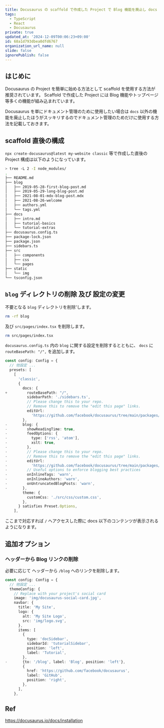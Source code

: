 ```yaml
---
title: Docusaurus の scaffold で作成した Project で Blog 機能を廃止し docs 機能のみ使用するように変更する
tags:
  - TypeScript
  - React
  - Docusaurus
private: true
updated_at: '2024-12-09T00:06:23+09:00'
id: 68a1d793dbea0dfd6767
organization_url_name: null
slide: false
ignorePublish: false
---
```


## はじめに

Docusaurus の Project を簡単に始める方法として scaffold を使用する方法が推奨されています。
Scaffold で作成した Project には Blog 機能やトップページ等多くの機能が組み込まれています。

Docusaurus を単にドキュメント管理のために使用したい場合は `docs` 以外の機能を廃止したほうがスッキリするのでドキュメント管理のためだけに使用する方法を記載しておきます。

## scaffold 直後の構成

`npx create-docusaurus@latest my-website classic` 等で作成した直後の Project 構成は以下のようになっています。

```sh
> tree -L 2 -I node_modules/
.
├── README.md
├── blog
│   ├── 2019-05-28-first-blog-post.md
│   ├── 2019-05-29-long-blog-post.md
│   ├── 2021-08-01-mdx-blog-post.mdx
│   ├── 2021-08-26-welcome
│   ├── authors.yml
│   └── tags.yml
├── docs
│   ├── intro.md
│   ├── tutorial-basics
│   └── tutorial-extras
├── docusaurus.config.ts
├── package-lock.json
├── package.json
├── sidebars.ts
├── src
│   ├── components
│   ├── css
│   └── pages
├── static
│   └── img
└── tsconfig.json
```

## `blog` ディレクトリの削除 及び 設定の変更

不要となる `blog` ディレクトリを削除'します。

```sh
rm -rf blog
```

及び `src/pages/index.tsx` を削除します。

```sh
rm src/pages/index.tsx
```

`docusaurus.config.ts` 内の `blog` に関する設定を削除するとともに、 `docs` に `routeBasePath: "/",` を追加します。

```diff_typescript:docusaurus.config.ts
const config: Config = {
  // 他設定 ...
  presets: [
    [
      'classic',
      {
        docs: {
+         routeBasePath: "/",
          sidebarPath: './sidebars.ts',
          // Please change this to your repo.
          // Remove this to remove the "edit this page" links.
          editUrl:
            'https://github.com/facebook/docusaurus/tree/main/packages/create-docusaurus/templates/shared/',
        },
-       blog: {
-         showReadingTime: true,
-         feedOptions: {
-           type: ['rss', 'atom'],
-           xslt: true,
-         },
-         // Please change this to your repo.
-         // Remove this to remove the "edit this page" links.
-         editUrl:
-           'https://github.com/facebook/docusaurus/tree/main/packages/create-docusaurus/templates/shared/',
-         // Useful options to enforce blogging best practices
-         onInlineTags: 'warn',
-         onInlineAuthors: 'warn',
-         onUntruncatedBlogPosts: 'warn',
-       },
        theme: {
          customCss: './src/css/custom.css',
        },
      } satisfies Preset.Options,
    ],
```

ここまで対応すれば `/` へアクセスした際に docs 以下のコンテンツが表示されるようになります。

## 追加オプション

### ヘッダーから Blog リンクの削除

必要に応じて ヘッダーから `/blog` へのリンクを削除します。

```diff_typescript:docusaurus.config.ts
const config: Config = {
  // 他設定 ...
  themeConfig: {
    // Replace with your project's social card
    image: 'img/docusaurus-social-card.jpg',
    navbar: {
      title: 'My Site',
      logo: {
        alt: 'My Site Logo',
        src: 'img/logo.svg',
      },
      items: [
        {
          type: 'docSidebar',
          sidebarId: 'tutorialSidebar',
          position: 'left',
          label: 'Tutorial',
        },
-       {to: '/blog', label: 'Blog', position: 'left'},
        {
          href: 'https://github.com/facebook/docusaurus',
          label: 'GitHub',
          position: 'right',
        },
      ],
    },
```

## Ref

https://docusaurus.io/docs/installation
